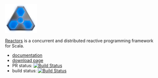 <img src='reactress-title-96.png'></img>

[Reactors](http://reactors.io) is a concurrent and distributed 
reactive programming framework for Scala.

- [documentation](http://reactors.io/learn/)
- [download page](http://reactors.io/download/)
- PR status: [![Build Status](https://travis-ci.org/reactors-io/reactors.svg?branch=master)](https://travis-ci.org/reactors-io/reactors)
- build status: [![Build Status](http://ci.storm-enroute.com:443/api/badges/reactors-io/reactors/status.svg)](http://ci.storm-enroute.com:443/reactors-io/reactors)
